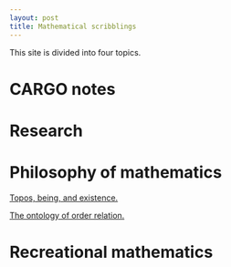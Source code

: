 ```yaml
---
layout: post
title: Mathematical scribblings
---
```



This site is divided into four topics.




# CARGO notes #





# Research #





# Philosophy of mathematics #


[Topos, being, and existence.][TBE]

[The ontology of order relation.][Order-onto-logically]



# Recreational mathematics 



[TBE]: _posts/2017-05-17-Topos-being-and-existence.html
[Order-onto-logically]: _posts/2017-05-17-The-ontology-of-order-relation.html
